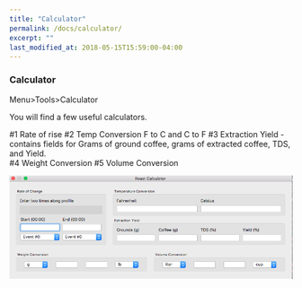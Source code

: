 ```yaml
---
title: "Calculator"
permalink: /docs/calculator/
excerpt: ""
last_modified_at: 2018-05-15T15:59:00-04:00
---
```


### Calculator

Menu>Tools>Calculator

You will find a few useful calculators.

#1 Rate of rise
#2 Temp Conversion F to C and C to F
#3 Extraction Yield - contains fields for Grams of ground coffee, grams of extracted coffee, TDS, and Yield.  
#4 Weight Conversion
#5 Volume Conversion

![calculator](/assets/images/gsg/Calculator.png)
